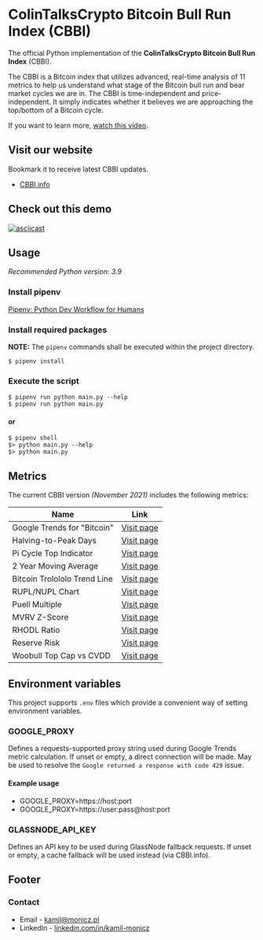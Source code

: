 # ColinTalksCrypto Bitcoin Bull Run Index (CBBI)

The official Python implementation of the **ColinTalksCrypto Bitcoin Bull Run Index** (CBBI).

The CBBI is a Bitcoin index that utilizes advanced, real-time analysis of 11 metrics to help us understand what stage of the Bitcoin bull run and bear market cycles we are in.
The CBBI is time-independent and price-independent.
It simply indicates whether it believes we are approaching the top/bottom of a Bitcoin cycle.

If you want to learn more, [watch this video](https://www.youtube.com/watch?v=bq7djf1n0j4).

## Visit our website

Bookmark it to receive latest CBBI updates.

- [CBBI.info](https://cbbi.info/)

## Check out this demo

[![asciicast](https://asciinema.org/a/6oYLls2F1nCz6Sv6KyMKLL0n7.svg)](https://asciinema.org/a/6oYLls2F1nCz6Sv6KyMKLL0n7)

## Usage

*Recommended Python version: 3.9*

### Install pipenv

[Pipenv: Python Dev Workflow for Humans](https://pipenv.pypa.io/en/latest/#install-pipenv-today)

### Install required packages

**NOTE:** The `pipenv` commands shall be executed within the project directory.

`$ pipenv install`

### Execute the script

`$ pipenv run python main.py --help`  
`$ pipenv run python main.py`

#### or

`$ pipenv shell`  
`$> python main.py --help`  
`$> python main.py`

## Metrics

The current CBBI version *(November 2021)* includes the following metrics:

| Name | Link |
|---------------|------|
| Google Trends for "Bitcoin" | [Visit page](https://trends.google.com/trends/explore?date=today%205-y&q=bitcoin) |
| Halving-to-Peak Days | [Visit page](https://www.youtube.com/watch?v=oxR_0njPht8&t=290s) |
| Pi Cycle Top Indicator | [Visit page](https://www.lookintobitcoin.com/charts/pi-cycle-top-indicator/) |
| 2 Year Moving Average | [Visit page](https://www.lookintobitcoin.com/charts/bitcoin-investor-tool/) |
| Bitcoin Trolololo Trend Line | [Visit page](https://www.blockchaincenter.net/bitcoin-rainbow-chart/) |
| RUPL/NUPL Chart | [Visit page](https://www.lookintobitcoin.com/charts/relative-unrealized-profit--loss/) |
| Puell Multiple | [Visit page](https://www.lookintobitcoin.com/charts/puell-multiple/) |
| MVRV Z-Score | [Visit page](https://www.lookintobitcoin.com/charts/mvrv-zscore/) |
| RHODL Ratio | [Visit page](https://www.lookintobitcoin.com/charts/rhodl-ratio/) |
| Reserve Risk | [Visit page](https://www.lookintobitcoin.com/charts/reserve-risk/) |
| Woobull Top Cap vs CVDD | [Visit page](https://charts.woobull.com/bitcoin-price-models/) |

## Environment variables

This project supports `.env` files which provide a convenient way of setting environment variables.

### GOOGLE_PROXY

Defines a requests-supported proxy string used during Google Trends metric calculation.
If unset or empty, a direct connection will be made.
May be used to resolve the `Google returned a response with code 429` issue.

#### Example usage

* GOOGLE_PROXY=https://host:port
* GOOGLE_PROXY=https://user:pass@host:port

### GLASSNODE_API_KEY

Defines an API key to be used during GlassNode fallback requests.
If unset or empty, a cache fallback will be used instead (via CBBI.info).

## Footer

### Contact

* Email - [kamil@monicz.pl](mailto:kamil@monicz.pl)
* LinkedIn - [linkedin.com/in/kamil-monicz](https://www.linkedin.com/in/kamil-monicz/)
